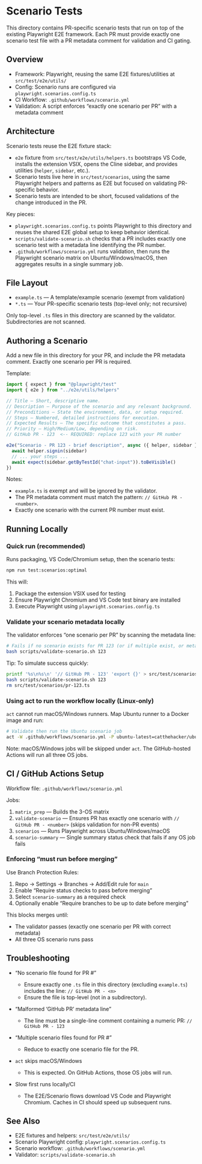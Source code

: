 # Scenario Tests

This directory contains PR-specific scenario tests that run on top of the existing Playwright E2E framework. Each PR must provide exactly one scenario test file with a PR metadata comment for validation and CI gating.

## Overview

- Framework: Playwright, reusing the same E2E fixtures/utilities at `src/test/e2e/utils/`
- Config: Scenario runs are configured via `playwright.scenarios.config.ts`
- CI Workflow: `.github/workflows/scenario.yml`
- Validation: A script enforces “exactly one scenario per PR” with a metadata comment

## Architecture

Scenario tests reuse the E2E fixture stack:
- `e2e` fixture from `src/test/e2e/utils/helpers.ts` bootstraps VS Code, installs the extension VSIX, opens the Cline sidebar, and provides utilities (`helper`, `sidebar`, etc.).
- Scenario tests live here in `src/test/scenarios`, using the same Playwright helpers and patterns as E2E but focused on validating PR-specific behavior.
- Scenario tests are intended to be short, focused validations of the change introduced in the PR.

Key pieces:
- `playwright.scenarios.config.ts` points Playwright to this directory and reuses the shared E2E global setup to keep behavior identical.
- `scripts/validate-scenario.sh` checks that a PR includes exactly one scenario test with a metadata line identifying the PR number.
- `.github/workflows/scenario.yml` runs validation, then runs the Playwright scenario matrix on Ubuntu/Windows/macOS, then aggregates results in a single summary job.

## File Layout

- `example.ts` — A template/example scenario (exempt from validation)
- `*.ts` — Your PR-specific scenario tests (top-level only; not recursive)

Only top-level `.ts` files in this directory are scanned by the validator. Subdirectories are not scanned.

## Authoring a Scenario

Add a new file in this directory for your PR, and include the PR metadata comment. Exactly one scenario per PR is required.

Template:

```ts
import { expect } from "@playwright/test"
import { e2e } from "../e2e/utils/helpers"

// Title – Short, descriptive name.
// Description – Purpose of the scenario and any relevant background.
// Preconditions – State the environment, data, or setup required.
// Steps – Numbered, detailed instructions for execution.
// Expected Results – The specific outcome that constitutes a pass.
// Priority – High/Medium/Low, depending on risk.
// GitHub PR - 123  <-- REQUIRED: replace 123 with your PR number

e2e("Scenario - PR 123 - brief description", async ({ helper, sidebar }) => {
  await helper.signin(sidebar)
  // ... your steps ...
  await expect(sidebar.getByTestId("chat-input")).toBeVisible()
})
```

Notes:
- `example.ts` is exempt and will be ignored by the validator.
- The PR metadata comment must match the pattern: `// GitHub PR - <number>`.
- Exactly one scenario with the current PR number must exist.

## Running Locally

### Quick run (recommended)
Runs packaging, VS Code/Chromium setup, then the scenario tests:

```bash
npm run test:scenarios:optimal
```

This will:
1) Package the extension VSIX used for testing
2) Ensure Playwright Chromium and VS Code test binary are installed
3) Execute Playwright using `playwright.scenarios.config.ts`

### Validate your scenario metadata locally
The validator enforces “one scenario per PR” by scanning the metadata line:

```bash
# Fails if no scenario exists for PR 123 (or if multiple exist, or metadata is malformed)
bash scripts/validate-scenario.sh 123
```

Tip: To simulate success quickly:

```bash
printf '%s\n%s\n' '// GitHub PR - 123' 'export {}' > src/test/scenarios/pr-123.ts
bash scripts/validate-scenario.sh 123
rm src/test/scenarios/pr-123.ts
```

### Using act to run the workflow locally (Linux-only)
`act` cannot run macOS/Windows runners. Map Ubuntu runner to a Docker image and run:

```bash
# Validate then run the Ubuntu scenario job
act -W .github/workflows/scenario.yml -P ubuntu-latest=catthehacker/ubuntu:act-latest
```

Note: macOS/Windows jobs will be skipped under `act`. The GitHub-hosted Actions will run all three OS jobs.

## CI / GitHub Actions Setup

Workflow file: `.github/workflows/scenario.yml`

Jobs:
1) `matrix_prep` — Builds the 3-OS matrix
2) `validate-scenario` — Ensures PR has exactly one scenario with `// GitHub PR - <number>` (skips validation for non-PR events)
3) `scenarios` — Runs Playwright across Ubuntu/Windows/macOS
4) `scenario-summary` — Single summary status check that fails if any OS job fails

### Enforcing “must run before merging”
Use Branch Protection Rules:
1) Repo → Settings → Branches → Add/Edit rule for `main`
2) Enable “Require status checks to pass before merging”
3) Select `scenario-summary` as a required check
4) Optionally enable “Require branches to be up to date before merging”

This blocks merges until:
- The validator passes (exactly one scenario per PR with correct metadata)
- All three OS scenario runs pass

## Troubleshooting

- “No scenario file found for PR #<n>”
  - Ensure exactly one `.ts` file in this directory (excluding `example.ts`) includes the line:
    `// GitHub PR - <n>`
  - Ensure the file is top-level (not in a subdirectory).

- “Malformed ‘GitHub PR’ metadata line”
  - The line must be a single-line comment containing a numeric PR:
    `// GitHub PR - 123`

- “Multiple scenario files found for PR #<n>”
  - Reduce to exactly one scenario file for the PR.

- `act` skips macOS/Windows
  - This is expected. On GitHub Actions, those OS jobs will run.

- Slow first runs locally/CI
  - The E2E/Scenario flows download VS Code and Playwright Chromium. Caches in CI should speed up subsequent runs.

## See Also

- E2E fixtures and helpers: `src/test/e2e/utils/`
- Scenario Playwright config: `playwright.scenarios.config.ts`
- Scenario workflow: `.github/workflows/scenario.yml`
- Validator: `scripts/validate-scenario.sh`
